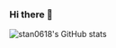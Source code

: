 ### Hi there 👋


<!--[![Top Langs](https://github-readme-stats.vercel.app/api/top-langs/?username=stan0618&layout=compact&theme=onedark&hide=jupyter%20notebook,makefile)]-->
![stan0618's GitHub stats](https://github-readme-stats.vercel.app/api/?username=stan0618&show_icons=true&title_color=fff&icon_color=79ff97&text_color=9f9f9f&bg_color=151515)
<!--(https://github.com/anuraghazra/github-readme-stats)-->

<!--
**stan0618/stan0618** is a ✨ _special_ ✨ repository because its `README.md` (this file) appears on your GitHub profile.

Here are some ideas to get you started:

- 🔭 I’m currently working on ...
- 🌱 I’m currently learning ...
- 👯 I’m looking to collaborate on ...
- 🤔 I’m looking for help with ...
- 💬 Ask me about ...
- 📫 How to reach me: ...
- 😄 Pronouns: ...
- ⚡ Fun fact: ...
-->
